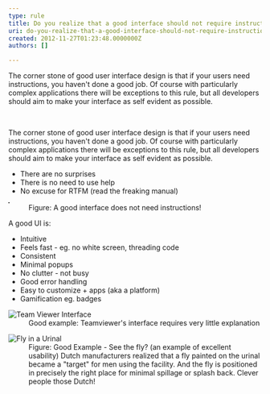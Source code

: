 ```yaml
---
type: rule
title: Do you realize that a good interface should not require instructions?
uri: do-you-realize-that-a-good-interface-should-not-require-instructions
created: 2012-11-27T01:23:48.0000000Z
authors: []

---
```




<span class='intro'> The corner stone of good user interface design is that if your users need instructions, you haven't done a good job. Of course with particularly complex applications there will be exceptions to this rule, but all developers should aim to make your interface as self evident as possible. </span>

​<div>The corner stone of good user interface design is that if your users need instructions, you haven't done a good job. Of course with particularly complex applications there will be exceptions to this rule, but all developers should aim to make your interface as self evident as possible.</div>
<ul><li>There are no surprises</li>
<li>There is no need to use help</li>
<li>No excuse for RTFM (read the freaking manual)</li></ul>
<dl class="image"><dt><img border="1" src="http&#58;//www.ssw.com.au/ssw/Standards/Rules/Images%5cSelfEvident.gif" alt="" /></dt>
<dd>Figure&#58; A good interface does not need instructions!</dd></dl>
<div>A good UI is&#58;</div>
<ul><li>Intuitive</li>
<li>Feels fast - eg. no white screen, threading code</li>
<li>Consistent</li>
<li>Minimal popups</li>
<li>No clutter - not busy </li>
<li>Good error handling</li>
<li>Easy to customize + apps (aka a platform)</li>
<li>Gamification eg. badges</li></ul>
<dl class="goodImage"><dt><img alt="Team Viewer Interface" src="http&#58;//www.ssw.com.au/ssw/Standards/Rules/Images/GoodUITeamViewer.png" /></dt>
<dd>Good example&#58; Teamviewer's interface requires very little explanation</dd></dl>
<dl class="goodImage"><dt><img alt="Fly in a Urinal" src="http&#58;//www.ssw.com.au/ssw/Standards/Rules/Images/FlyInUrinal.jpg" /></dt>
<dd>Figure&#58; Good Example - See the fly? (an example of excellent usability) Dutch manufacturers realized that a fly painted on the urinal became a &quot;target&quot; for men using the facility. And the fly is positioned in precisely the right place for minimal spillage or splash back. Clever people those Dutch!</dd></dl>



